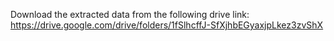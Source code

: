 Download the extracted data from the following drive link: https://drive.google.com/drive/folders/1fSlhcffJ-SfXjhbEGyaxjpLkez3zvShX